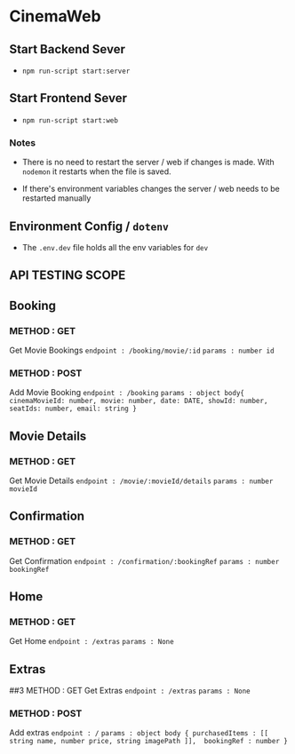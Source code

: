 # CinemaWeb

## Start Backend Sever
- `npm run-script start:server`

## Start Frontend Sever
- `npm run-script start:web`
### Notes
- There is no need to restart the server / web if changes is made. With `nodemon` it restarts when the file is saved.

- If there's environment variables changes the server / web needs to be restarted manually

## Environment Config / `dotenv`
- The `.env.dev` file holds all the env variables for `dev`

## API TESTING SCOPE

## Booking
### METHOD : GET
Get Movie Bookings
`endpoint : /booking/movie/:id`
`params : number id`

### METHOD : POST
Add Movie Booking
`endpoint : /booking`
`params : object body{
    cinemaMovieId: number,
    movie: number,
    date: DATE,
    showId: number,
    seatIds: number,
    email: string
  }`

## Movie Details
### METHOD : GET
Get Movie Details
`endpoint : /movie/:movieId/details`
`params : number movieId`

## Confirmation
### METHOD : GET
Get Confirmation
`endpoint : /confirmation/:bookingRef`
`params : number bookingRef`

## Home 
### METHOD : GET
Get Home
`endpoint : /extras`
`params : None`

## Extras
##3 METHOD : GET
Get Extras 
`endpoint : /extras`
`params : None`

### METHOD : POST 
Add extras
`endpoint : /`
`params : object body {
    purchasedItems : [[ string name, number price, string imagePath ]], 
    bookingRef : number
}`
